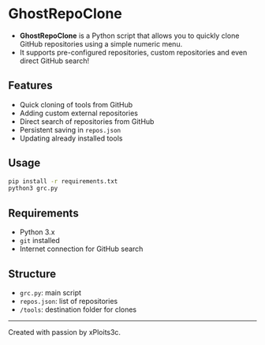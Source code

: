 # GhostRepoClone

+   **GhostRepoClone** is a Python script that allows you to quickly clone GitHub repositories using a simple numeric menu.
+   It supports pre-configured repositories, custom repositories and even direct GitHub search!

## Features

- Quick cloning of tools from GitHub
- Adding custom external repositories
- Direct search of repositories from GitHub
- Persistent saving in `repos.json`
- Updating already installed tools

## Usage

```bash
pip install -r requirements.txt
python3 grc.py
```

## Requirements

- Python 3.x
- `git` installed
- Internet connection for GitHub search

## Structure

- `grc.py`: main script
- `repos.json`: list of repositories
- `/tools`: destination folder for clones

---

Created with passion by xPloits3c.

